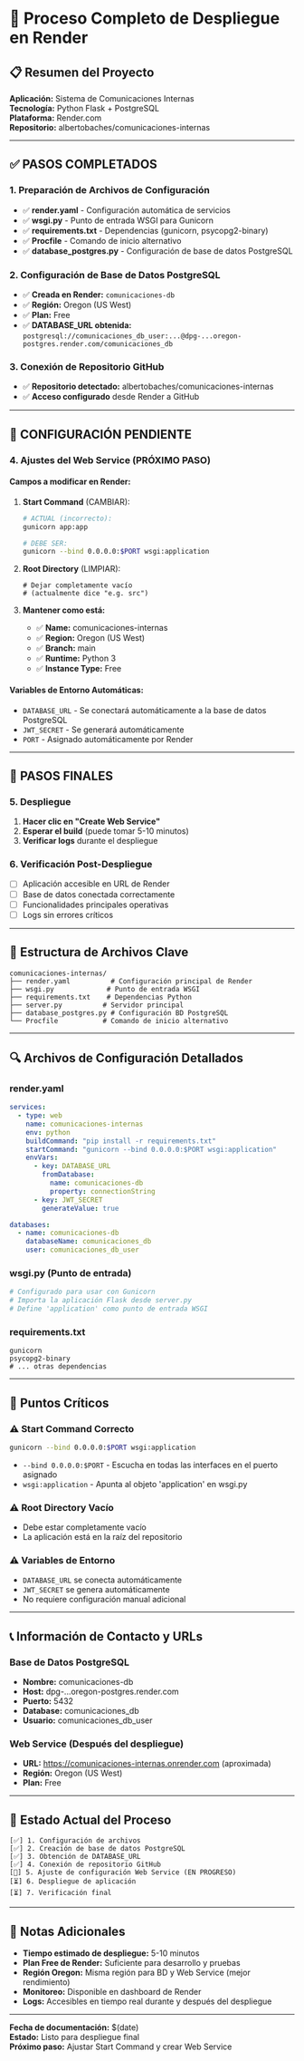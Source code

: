 # 🚀 Proceso Completo de Despliegue en Render

## 📋 Resumen del Proyecto
**Aplicación:** Sistema de Comunicaciones Internas  
**Tecnología:** Python Flask + PostgreSQL  
**Plataforma:** Render.com  
**Repositorio:** albertobaches/comunicaciones-internas

---

## ✅ PASOS COMPLETADOS

### 1. Preparación de Archivos de Configuración
- ✅ **render.yaml** - Configuración automática de servicios
- ✅ **wsgi.py** - Punto de entrada WSGI para Gunicorn
- ✅ **requirements.txt** - Dependencias (gunicorn, psycopg2-binary)
- ✅ **Procfile** - Comando de inicio alternativo
- ✅ **database_postgres.py** - Configuración de base de datos PostgreSQL

### 2. Configuración de Base de Datos PostgreSQL
- ✅ **Creada en Render:** `comunicaciones-db`
- ✅ **Región:** Oregon (US West)
- ✅ **Plan:** Free
- ✅ **DATABASE_URL obtenida:** `postgresql://comunicaciones_db_user:...@dpg-...oregon-postgres.render.com/comunicaciones_db`

### 3. Conexión de Repositorio GitHub
- ✅ **Repositorio detectado:** albertobaches/comunicaciones-internas
- ✅ **Acceso configurado** desde Render a GitHub

---

## 🔧 CONFIGURACIÓN PENDIENTE

### 4. Ajustes del Web Service (PRÓXIMO PASO)

#### **Campos a modificar en Render:**

1. **Start Command** (CAMBIAR):
   ```bash
   # ACTUAL (incorrecto):
   gunicorn app:app
   
   # DEBE SER:
   gunicorn --bind 0.0.0.0:$PORT wsgi:application
   ```

2. **Root Directory** (LIMPIAR):
   ```
   # Dejar completamente vacío
   # (actualmente dice "e.g. src")
   ```

3. **Mantener como está:**
   - ✅ **Name:** comunicaciones-internas
   - ✅ **Region:** Oregon (US West)
   - ✅ **Branch:** main
   - ✅ **Runtime:** Python 3
   - ✅ **Instance Type:** Free

#### **Variables de Entorno Automáticas:**
- `DATABASE_URL` - Se conectará automáticamente a la base de datos PostgreSQL
- `JWT_SECRET` - Se generará automáticamente
- `PORT` - Asignado automáticamente por Render

---

## 🎯 PASOS FINALES

### 5. Despliegue
1. **Hacer clic en "Create Web Service"**
2. **Esperar el build** (puede tomar 5-10 minutos)
3. **Verificar logs** durante el despliegue

### 6. Verificación Post-Despliegue
- [ ] Aplicación accesible en URL de Render
- [ ] Base de datos conectada correctamente
- [ ] Funcionalidades principales operativas
- [ ] Logs sin errores críticos

---

## 📁 Estructura de Archivos Clave

```
comunicaciones-internas/
├── render.yaml          # Configuración principal de Render
├── wsgi.py             # Punto de entrada WSGI
├── requirements.txt    # Dependencias Python
├── server.py          # Servidor principal
├── database_postgres.py # Configuración BD PostgreSQL
└── Procfile           # Comando de inicio alternativo
```

---

## 🔍 Archivos de Configuración Detallados

### render.yaml
```yaml
services:
  - type: web
    name: comunicaciones-internas
    env: python
    buildCommand: "pip install -r requirements.txt"
    startCommand: "gunicorn --bind 0.0.0.0:$PORT wsgi:application"
    envVars:
      - key: DATABASE_URL
        fromDatabase:
          name: comunicaciones-db
          property: connectionString
      - key: JWT_SECRET
        generateValue: true

databases:
  - name: comunicaciones-db
    databaseName: comunicaciones_db
    user: comunicaciones_db_user
```

### wsgi.py (Punto de entrada)
```python
# Configurado para usar con Gunicorn
# Importa la aplicación Flask desde server.py
# Define 'application' como punto de entrada WSGI
```

### requirements.txt
```
gunicorn
psycopg2-binary
# ... otras dependencias
```

---

## 🚨 Puntos Críticos

### ⚠️ **Start Command Correcto**
```bash
gunicorn --bind 0.0.0.0:$PORT wsgi:application
```
- `--bind 0.0.0.0:$PORT` - Escucha en todas las interfaces en el puerto asignado
- `wsgi:application` - Apunta al objeto 'application' en wsgi.py

### ⚠️ **Root Directory Vacío**
- Debe estar completamente vacío
- La aplicación está en la raíz del repositorio

### ⚠️ **Variables de Entorno**
- `DATABASE_URL` se conecta automáticamente
- `JWT_SECRET` se genera automáticamente
- No requiere configuración manual adicional

---

## 📞 Información de Contacto y URLs

### Base de Datos PostgreSQL
- **Nombre:** comunicaciones-db
- **Host:** dpg-...oregon-postgres.render.com
- **Puerto:** 5432
- **Database:** comunicaciones_db
- **Usuario:** comunicaciones_db_user

### Web Service (Después del despliegue)
- **URL:** https://comunicaciones-internas.onrender.com (aproximada)
- **Región:** Oregon (US West)
- **Plan:** Free

---

## 🔄 Estado Actual del Proceso

```
[✅] 1. Configuración de archivos
[✅] 2. Creación de base de datos PostgreSQL
[✅] 3. Obtención de DATABASE_URL
[✅] 4. Conexión de repositorio GitHub
[🔄] 5. Ajuste de configuración Web Service (EN PROGRESO)
[⏳] 6. Despliegue de aplicación
[⏳] 7. Verificación final
```

---

## 📝 Notas Adicionales

- **Tiempo estimado de despliegue:** 5-10 minutos
- **Plan Free de Render:** Suficiente para desarrollo y pruebas
- **Región Oregon:** Misma región para BD y Web Service (mejor rendimiento)
- **Monitoreo:** Disponible en dashboard de Render
- **Logs:** Accesibles en tiempo real durante y después del despliegue

---

**Fecha de documentación:** $(date)  
**Estado:** Listo para despliegue final  
**Próximo paso:** Ajustar Start Command y crear Web Service